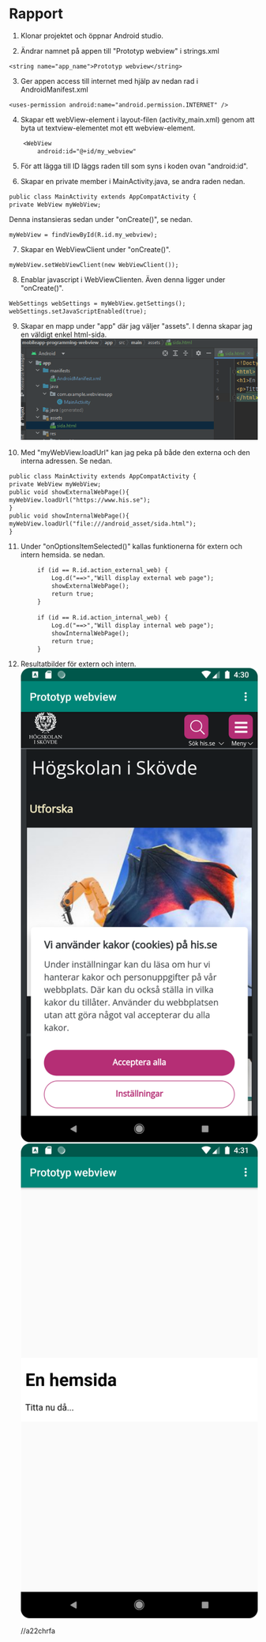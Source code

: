 # Rapport

1. Klonar projektet och öppnar Android studio.

2. Ändrar namnet på appen till "Prototyp webview" i strings.xml
``` 
<string name="app_name">Prototyp webview</string>
```

3. Ger appen access till internet med hjälp av nedan rad i AndroidManifest.xml
``` 
<uses-permission android:name="android.permission.INTERNET" />
```

4. Skapar ett webView-element i layout-filen (activity_main.xml) genom att byta ut textview-elementet mot ett webview-element.
``` 
    <WebView
        android:id="@+id/my_webview"
```

5. För att lägga till ID läggs raden till som syns i koden ovan "android:id".

6. Skapar en private member i MainActivity.java, se andra raden nedan.
```
public class MainActivity extends AppCompatActivity {
private WebView myWebView;
```
Denna instansieras sedan under "onCreate()", se nedan.

```
myWebView = findViewById(R.id.my_webview);
```

7. Skapar en WebViewClient under "onCreate()".
```
myWebView.setWebViewClient(new WebViewClient());
```

8. Enablar javascript i WebViewClienten. Även denna ligger under "onCreate()".
```
WebSettings webSettings = myWebView.getSettings();
webSettings.setJavaScriptEnabled(true);
```

9. Skapar en mapp under "app" där jag väljer "assets". I denna skapar jag en väldigt enkel html-sida.
![htmlsida](htmlsida.png)

10. Med "myWebView.loadUrl" kan jag peka på både den externa och den interna adressen. Se nedan.
```
public class MainActivity extends AppCompatActivity {
private WebView myWebView;
public void showExternalWebPage(){
myWebView.loadUrl("https://www.his.se");
}
public void showInternalWebPage(){
myWebView.loadUrl("file:///android_asset/sida.html");
}
```

11. Under "onOptionsItemSelected()" kallas funktionerna för extern och intern hemsida. se nedan.
```
        if (id == R.id.action_external_web) {
            Log.d("==>","Will display external web page");
            showExternalWebPage();
            return true;
        }

        if (id == R.id.action_internal_web) {
            Log.d("==>","Will display internal web page");
            showInternalWebPage();
            return true;
        }
```

12. Resultatbilder för extern och intern.
![external](Screenshot_20230411_163051.png)
![internal](Screenshot_20230411_163105.png)

    //a22chrfa